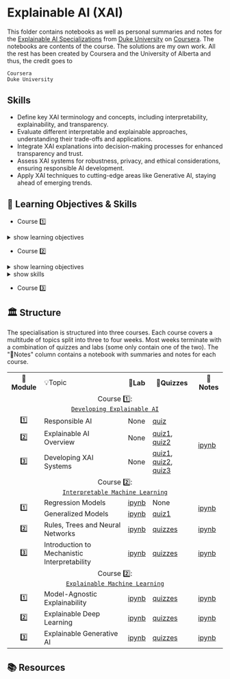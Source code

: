 # Explainable AI (XAI)

This folder contains notebooks as well as personal summaries and notes for the [Explainable AI Specializations](https://www.coursera.org/specializations/explainable-artificial-intelligence-xai) from [Duke University](https://duke.edu/) on [Coursera](https://www.coursera.org/). The notebooks are contents of the course. The solutions are my own work. All the rest has been created by Coursera and the University of Alberta and thus, the credit goes to

```
Coursera
Duke University
```

## Skills 

- Define key XAI terminology and concepts, including interpretability, explainability, and transparency.
- Evaluate different interpretable and explainable approaches, understanding their trade-offs and applications.
- Integrate XAI explanations into decision-making processes for enhanced transparency and trust.
- Assess XAI systems for robustness, privacy, and ethical considerations, ensuring responsible AI development.
- Apply XAI techniques to cutting-edge areas like Generative AI, staying ahead of emerging trends.

## 🎯 Learning Objectives & Skills

- Course 1️⃣ 

<details>
  <summary>show learning objectives</summary>

```
    - 
```

</details>

- Course 2️⃣ 

<details>
  <summary>show learning objectives</summary>

```
    - Describe interpretable machine learning and differentiate between interpretability and explainability.
    - Explain and implement regression models in Python.
    - Demonstrate knowledge of generalized models in Python. 
```

</details>

<details>
  <summary>show skills</summary>

```
    - Describe interpretable machine learning and differentiate between interpretability and explainability. 
    - Explain and implement regression models in Python.
    - Demonstrate knowledge of generalized models in Python.
    - Explain and implement decision trees in Python.
    - Demonstrate knowledge of decision rules in Python.
    - Define and explain neural network interpretable model approaches, including prototype-based networks, monotonic networks, and Kolmogorov-Arnold networks.
    - Explain foundational Mechanistic Interpretability concepts, including features and circuits.
    - Describe the Superposition Hypothesis.
    - Define Representation Learning and be able to analyze current research on scaling Representation Learning to LLMs. 
```

</details>

- Course 3️⃣ 

## 🏛️ Structure

The specialisation is structured into three courses. Each course covers a multitude of topics split into three to four weeks. Most weeks terminate with a combination of quizzes and labs (some only contain one of the two). The "📖Notes" column contains a notebook with summaries and notes for each course.

<table>
  <tr>
    <th>📅Module</th>
    <td>💡Topic</td>
    <th>🔬Lab</th>
    <th>📝Quizzes</th>
    <th>📖Notes</th>
  </tr>
  <!-- 
  ------------------------------------------------------------ -->
  <!-- COURSE 1 -->                
  <!-- ------------------------------------------------------------ -->
  <tr>
    <td colspan="5" align="center">
      Course 1️⃣:<br><a href="https://github.com/PeeteKeesel/coursera-summaries/blob/main/specializations/explainable_ai/course1_developing_explainable_ai">
        <code>Developing Explainable AI</code>
      </a>     
    </td>
  </tr>
  <tr>
    <td rowspan="1" align="center">1️⃣</td>
    <td>Responsible AI</td>
    <td>None</td>
    <td rowspan="1">
        <a href="https://github.com/PeeteKeesel/coursera-summaries/blob/main/specializations/explainable_ai/course1_developing_explainable_ai/quiz_module1.md">quiz</a>
    </td>
    <td rowspan="3">
        <a href="https://github.com/PeeteKeesel/coursera-summaries/blob/main/specializations/explainable_ai/course1_developing_explainable_ai/C1_Notes.ipynb">ipynb</a>  
    </td>
  </tr>
  <tr>
    <td rowspan="1" align="center">2️⃣</td>
    <td>Explainable AI Overview</td>
    <td>None</td>
    <td rowspan="1">
        <a href="https://github.com/PeeteKeesel/coursera-summaries/blob/main/specializations/explainable_ai/course1_developing_explainable_ai/quiz_module2.md">quiz1</a>, <a href="https://github.com/PeeteKeesel/coursera-summaries/blob/main/specializations/explainable_ai/course1_developing_explainable_ai/quiz_module2_2.md">quiz2</a>
    </td>
  </tr> 
  <tr>
    <td rowspan="1" align="center">3️⃣</td>
    <td>Developing XAI Systems</td>
    <td>None</td>
    <td rowspan="1">
        <a href="https://github.com/PeeteKeesel/coursera-summaries/blob/main/specializations/explainable_ai/course1_developing_explainable_ai/quiz_module3.md">quiz1</a>, <a href="https://github.com/PeeteKeesel/coursera-summaries/blob/main/specializations/explainable_ai/course1_developing_explainable_ai/quiz_module3_2.md">quiz2</a>, <a href="https://github.com/PeeteKeesel/coursera-summaries/blob/main/specializations/explainable_ai/course1_developing_explainable_ai/quiz_module3_3.md">quiz3</a>
    </td>
  </tr> 
  <!-- ------------------------------------------------------------ -->
  <!-- COURSE 2 : Interpretable Machine Learning -->                
  <!-- ------------------------------------------------------------ -->
  <tr>
    <td colspan="5" align="center">
      Course 2️⃣:<br><a href="https://github.com/PeeteKeesel/coursera-summaries/blob/main/specializations/explainable_ai/course2_interpretable_machine_learning">
        <code>Interpretable Machine Learning</code>
      </a>     
    </td>
  </tr>   
  <tr>
    <td rowspan="2" align="center">1️⃣</td>
    <td>Regression Models</td>
    <td><a href="https://github.com/PeeteKeesel/coursera-summaries/blob/main/specializations/explainable_ai/course2_interpretable_machine_learning/C2_M1_1_regression_interpretability.ipynb">ipynb</a></td>
    <td rowspan="1">
        None
    </td>
    <td rowspan="2">
        <a href="TODO/summaries_C2W1.ipynb">ipynb</a>    
    </td>     
  </tr>
  <tr>
    <td>Generalized Models</td>
    <td><a href="https://github.com/PeeteKeesel/coursera-summaries/blob/main/specializations/explainable_ai/course2_interpretable_machine_learning/C2_M1_2_generalized_models_interpretability.ipynb">ipynb</a></td>
    <td rowspan="1">
        <a href="https://github.com/PeeteKeesel/coursera-summaries/blob/main/specializations/explainable_ai/course2_interpretable_machine_learning/quizzes/quiz_module1.md">quiz1</a>
    </td>
  </tr>  
  <tr>
    <td rowspan="1" align="center">2️⃣</td>
    <td>Rules, Trees and Neural Networks</td>
    <td><a href="https://github.com/PeeteKeesel/coursera-summaries/blob/main/specializations/explainable_ai/course2_interpretable_machine_learning/C2W2_Assignment.ipynb">ipynb</a></td>
    <td rowspan="1">
        <a href="https://github.com/PeeteKeesel/coursera-summaries/blob/main/specializations/explainable_ai/course2_interpretable_machine_learning/quiz_w2.md">quizzes</a>
    </td>
    <td rowspan="1">
        <a href="TODO/summaries_C2W2.ipynb">ipynb</a>    
    </td>    
  </tr> 
  <tr>
    <td rowspan="1" align="center">3️⃣</td>
    <td>Introduction to Mechanistic Interpretability</td>
    <td><a href="https://github.com/PeeteKeesel/coursera-summaries/blob/main/specializations/explainable_ai/course2_interpretable_machine_learning/C2W3_Assignment.ipynb">ipynb</a></td>
    <td rowspan="1">
        <a href="https://github.com/PeeteKeesel/coursera-summaries/blob/main/specializations/explainable_ai/course2_interpretable_machine_learning/quiz_w3.md">quizzes</a>
    </td>
    <td rowspan="1">
        <a href="TODO/summaries_C2W3.ipynb">ipynb</a>    
    </td>     
  </tr> 
  <!-- ------------------------------------------------------------ -->
  <!-- COURSE 3 : Interpretable Machine Learning -->                
  <!-- ------------------------------------------------------------ -->
  <tr>
    <td colspan="5" align="center">
      Course 2️⃣:<br><a href="https://github.com/PeeteKeesel/coursera-summaries/blob/main/specializations/explainable_ai/course3_explainable_machine_learning">
        <code>Explainable Machine Learning</code>
      </a>     
    </td>
  </tr> 
  <tr>
    <td rowspan="1" align="center">1️⃣</td>
    <td>Model-Agnostic Explainability</td>
    <td><a href="https://github.com/PeeteKeesel/coursera-summaries/blob/main/specializations/explainable_ai/course2_interpretable_machine_learning/C2W1_Assignment.ipynb">ipynb</a></td>
    <td rowspan="1">
        <a href="https://github.com/PeeteKeesel/coursera-summaries/blob/main/specializations/explainable_ai/course2_interpretable_machine_learning/quiz_w1.md">quizzes</a>
    </td>
    <td rowspan="1">
        <a href="TODO/summaries_C2W1.ipynb">ipynb</a>    
    </td>  
  </tr>
  <tr>
    <td rowspan="1" align="center">2️⃣</td>
    <td>Explainable Deep Learning</td>
    <td><a href="https://github.com/PeeteKeesel/coursera-summaries/blob/main/specializations/explainable_ai/course2_interpretable_machine_learning/C2W1_Assignment.ipynb">ipynb</a></td>
    <td rowspan="1">
        <a href="https://github.com/PeeteKeesel/coursera-summaries/blob/main/specializations/explainable_ai/course2_interpretable_machine_learning/quiz_w1.md">quizzes</a>
    </td>
    <td rowspan="1">
        <a href="TODO/summaries_C2W1.ipynb">ipynb</a>    
    </td>  
  </tr>
  <tr>
    <td rowspan="1" align="center">3️⃣</td>
    <td>Explainable Generative AI</td>
    <td><a href="https://github.com/PeeteKeesel/coursera-summaries/blob/main/specializations/explainable_ai/course2_interpretable_machine_learning/C2W1_Assignment.ipynb">ipynb</a></td>
    <td rowspan="1">
        <a href="https://github.com/PeeteKeesel/coursera-summaries/blob/main/specializations/explainable_ai/course2_interpretable_machine_learning/quiz_w1.md">quizzes</a>
    </td>
    <td rowspan="1">
        <a href="TODO/summaries_C2W1.ipynb">ipynb</a>    
    </td>  
  </tr>                
</table>

## 📚 Resources